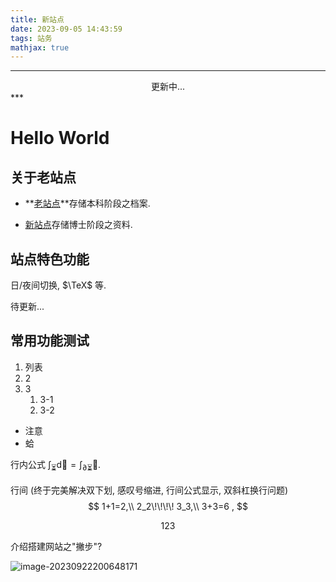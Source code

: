 ```yaml
---
title: 新站点
date: 2023-09-05 14:43:59
tags: 站务
mathjax: true
---
```


***
<center>更新中...</center>
***

# Hello World

## 关于老站点

* **[老站点](https://czhang271828.github.io/z)**存储本科阶段之档案. 

* [新站点](https://czhang271828.github.io)存储博士阶段之资料. 

## 站点特色功能

日/夜间切换, $\TeX$ 等.

待更新...

## 常用功能测试

1. 列表
2. 2
3. 3
   1. 3-1
   2. 3-2

* 注意
* 蛤

行内公式 $\int_{\text{⏳}}\mathrm d\text{🐸}=\int_{\partial \text{⏳}}\text{🐸}$. 

行间 (终于完美解决双下划, 感叹号缩进, 行间公式显示, 双斜杠换行问题)
$$
1+1=2,\\
2_2\!\!\!\! 3_3,\\
3+3=6 ,
$$



$$123$$ 

介绍搭建网站之"撇步"? 

![image-20230922200648171](https://cdn.jsdelivr.net/gh/czhang271828/imgs/test/image-20230922200648171.png)
